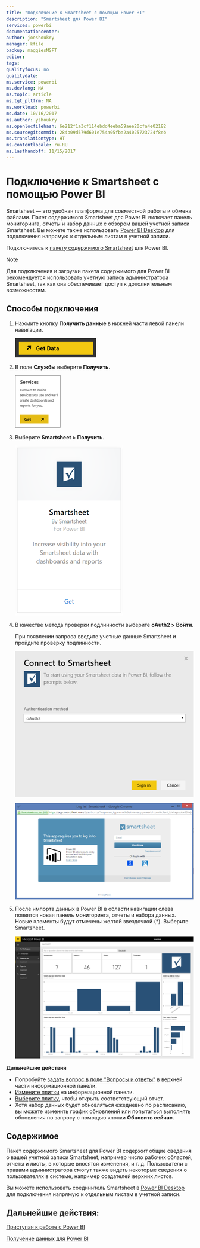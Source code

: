 ```yaml
---
title: "Подключение к Smartsheet с помощью Power BI"
description: "Smartsheet для Power BI"
services: powerbi
documentationcenter: 
author: joeshoukry
manager: kfile
backup: maggiesMSFT
editor: 
tags: 
qualityfocus: no
qualitydate: 
ms.service: powerbi
ms.devlang: NA
ms.topic: article
ms.tgt_pltfrm: NA
ms.workload: powerbi
ms.date: 10/16/2017
ms.author: yshoukry
ms.openlocfilehash: 6e212f1a3cf114ebdd4eeba59aee20cfa4e02182
ms.sourcegitcommit: 284b09d579d601e754a05fba2a4025723724f8eb
ms.translationtype: HT
ms.contentlocale: ru-RU
ms.lasthandoff: 11/15/2017
---
```

# <a name="connect-to-smartsheet-with-power-bi"></a>Подключение к Smartsheet с помощью Power BI
Smartsheet — это удобная платформа для совместной работы и обмена файлами. Пакет содержимого Smartsheet для Power BI включает панель мониторинга, отчеты и набор данных с обзором вашей учетной записи Smartsheet. Вы можете также использовать [Power BI Desktop](desktop-connect-to-data.md) для подключения напрямую к отдельным листам в учетной записи. 

Подключитесь к [пакету содержимого Smartsheet](https://app.powerbi.com/groups/me/getdata/services/smartsheet) для Power BI.

>[!NOTE]
>Для подключения и загрузки пакета содержимого для Power BI рекомендуется использовать учетную запись администратора Smartsheet, так как она обеспечивает доступ к дополнительным возможностям.

## <a name="how-to-connect"></a>Способы подключения
1. Нажмите кнопку **Получить данные** в нижней части левой панели навигации.
   
   ![](media/service-connect-to-smartsheet/pbi_getdata.png)
2. В поле **Службы** выберите **Получить**.
   
   ![](media/service-connect-to-smartsheet/pbi_getservices.png) 
3. Выберите **Smartsheet \> Получить**.
   
   ![](media/service-connect-to-smartsheet/smartsheet.png)
4. В качестве метода проверки подлинности выберите **oAuth2 \> Войти**.
   
   При появлении запроса введите учетные данные Smartsheet и пройдите проверку подлинности.
   
   ![](media/service-connect-to-smartsheet/creds.png)
   
   ![](media/service-connect-to-smartsheet/creds2.png)
5. После импорта данных в Power BI в области навигации слева появятся новая панель мониторинга, отчеты и набора данных. Новые элементы будут отмечены желтой звездочкой (\*). Выберите Smartsheet.
   
   ![](media/service-connect-to-smartsheet/dashboard.png)

**Дальнейшие действия**

* Попробуйте [задать вопрос в поле "Вопросы и ответы"](service-q-and-a.md) в верхней части информационной панели.
* [Измените плитки](service-dashboard-edit-tile.md) на информационной панели.
* [Выберите плитку](service-dashboard-tiles.md), чтобы открыть соответствующий отчет.
* Хотя набор данных будет обновляться ежедневно по расписанию, вы можете изменить график обновлений или попытаться выполнять обновления по запросу с помощью кнопки **Обновить сейчас**.

## <a name="whats-included"></a>Содержимое
Пакет содержимого Smartsheet для Power BI содержит общие сведения о вашей учетной записи Smartsheet, например число рабочих областей, отчеты и листы, в которые вносятся изменения, и т. д. Пользователи с правами администратора смогут также видеть некоторые сведения о пользователях в системе, например создателей верхних листов.  

Вы можете использовать соединитель Smartsheet в [Power BI Desktop](desktop-connect-to-data.md) для подключения напрямую к отдельным листам в учетной записи.  

## <a name="next-steps"></a>Дальнейшие действия:

[Приступая к работе с Power BI](service-get-started.md)

[Получение данных для Power BI](service-get-data.md)